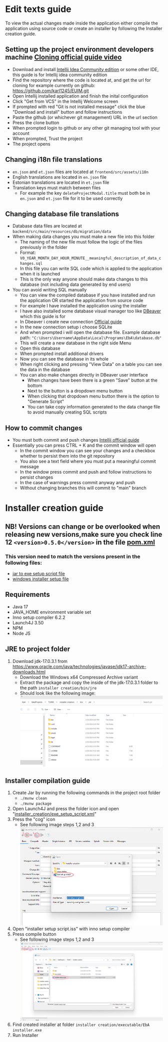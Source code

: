 # Edit texts guide
To view the actual changes made inside the application either compile the application using source code or create an installer by following the Installer creation guide.

## Setting up the project environment developers machine [Cloning official guide video](https://www.jetbrains.com/guide/java/tips/clone-project-from-github/)
   * Download and install [Intellij Idea Community edition](https://www.jetbrains.com/idea/download/?section=windows) or some other IDE, this guide is for Intellij idea community edition
   * Find the repository where the code is located at, and get the url for cloning for example currently on github: https://github.com/karl1245/EUIM.git
   * Open Intellij installed application and finish the inital configuration
   * Click "Get from VCS" in the Intellij Welcome screen
   * If prompted with red "Git is not installed message" click the blue "Download and install" button and follow instructions
   * Paste the github (or whichever git management) URL in the url section
   * Press the clone button
   * When prompted login to github or any other git managing tool with your account
   * When prompted, Trust the project
   * The project opens
## Changing i18n file translations
   * `en.json` and `et.json` files are located at `frontend/src/assets/i18n`
   * English translations are located in `en.json` file
   * Estonian translations are located in `et.json` file
   * Translation keys must match between files
     * For example the key `deleteProjectModal.title` must both be in `en.json` and `et.json` file for it to be used correctly
## Changing database file translations
   * Database data files are located at `backend/src/main/resources/db/migration/data`
   * When making data changes you must make a new file into this folder
     * The naming of the new file must follow the logic of the files previously in the folder
     * Format: `V0_YEAR_MONTH_DAY_HOUR_MINUTE__meaningful_description_of_data_changes.sql`
     * In this file you can write SQL code which is applied to the application when it is launched
     * This is the only way anyone should make data changes to this database (not including data generated by end users)
   * You can avoid writing SQL manually
     * You can view the compiled database if you have installed and run the application OR started the application from source code
     * For example I have installed the application using the installer
     * I have also installed some database visual manager too like [DBeaver](https://dbeaver.io/download/) which this guide is for
     * In Dbeaver i create new connection [Official guide](https://dbeaver.com/docs/dbeaver/Create-Connection/)
     * In the new connection setup i choose SQLite
     * And when prompted i will open the database file. Example database path: `"C:\Users\Username\AppData\Local\Programs\EbA\database.db"`
     * This will create a new database in the right side Menu
     * Open this database
     * When prompted install additional drivers
     * Now you can see the database in its whole
     * When right clicking and pressing "View Data" on a table you can see the data in the database
     * You can also make changes directly in DBeaver user interface
       * When changes have been there is a green "Save" button at the bottom
       * Next to the button is a dropdown menu button
       * When clicking that dropdown menu button there is the option to "Generate Script"
       * You can take copy information generated to the data change file to avoid manually creating SQL scripts
## How to commit changes
   * You must both commit and push changes [Intellij official guide](https://www.jetbrains.com/help/idea/commit-and-push-changes.html#commit)
   * Essentially you can press CTRL + K and the commit window will open
     * In the commit window you can see your changes and a checkbox whether to persist them into the git repository
     * You also see a text field where you must put a meaningful commit message
     * In the window press commit and push and follow instructions to persist changes
     * In the case of warnings press commit anyway and push
     * Without changing branches this will commit to "main" branch


# Installer creation guide
## NB! Versions can change or be overlooked when releasing new versions,make sure you check line 12 `<version>0.5.0</version>` in the file [pom.xml](pom.xml)
### This version need to match the versions present in the following files:
* [jar to exe setup script file](installer_creation/exe_setup_script.xml)
* [windows installer setup file](installer_creation/installer_setup_script.iss)

## Requirements
   * Java 17
   * JAVA_HOME environment variable set
   * Inno setup compiler 6.2.2
   * Launch4J 3.50
   * NPM
   * Node JS
## JRE to project folder
1. Download jdk-17.0.3.1 from https://www.oracle.com/java/technologies/javase/jdk17-archive-downloads.html
    * Download the Windows x64 Compressed Archive variant
    * Extract the package and copy the inside of the jdk-17.0.3.1 folder to the path `installer creation/bin/jre`
    * Should look like the following image:
      ![Folder](readme_pictures/jre_path.png)
## Installer compilation guide
1. Create Jar by running the following commands in the project root folder
   * `./mvnw clean`
   * `./mvnw package`
3. Open Launch4J and press the folder icon and open "[installer_creation/exe_setup_script.xml](installer_creation/exe_setup_script.xml)"
3. Press the "cog" icon
   * See following image steps 1,2 and 3
   ![Launch4j](readme_pictures/launch4j_guide.png)
4. Open "installer setup script.iss" with inno setup compiler
5. Press compile button
   * See following image steps 1,2 and 3
   ![Inno](readme_pictures/inno_compiler_guide.png)
6. Find created installer at folder `installer creation/executable/EbA installer.exe`
7. Run Installer

